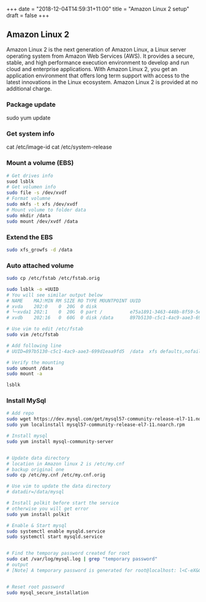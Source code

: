 +++
date = "2018-12-04T14:59:31+11:00"
title = "Amazon Linux 2 setup"
draft = false
+++

## Amazon Linux 2

Amazon Linux 2 is the next generation of Amazon Linux, a Linux server operating system from Amazon Web Services (AWS). It provides a secure, stable, and high performance execution environment to develop and run cloud and enterprise applications. With Amazon Linux 2, you get an application environment that offers long term support with access to the latest innovations in the Linux ecosystem. Amazon Linux 2 is provided at no additional charge.


### Package update


   sudo yum update


### Get system info

   cat /etc/image-id
   cat /etc/system-release


### Mount a volume (EBS)

```bash
# Get drives info 
suod lsblk
# Get volumen info
sudo file -s /dev/xvdf
# Format volumne
sudo mkfs -t xfs /dev/xvdf
# Mount volume to folder data
sudo mkdir /data
sudo mount /dev/xvdf /data 
```

### Extend the EBS

```bash
sudo xfs_growfs -d /data
```

### Auto attached volume
```bash
sudo cp /etc/fstab /etc/fstab.orig

sudo lsblk -o +UUID
# You will see similar output below
# NAME    MAJ:MIN RM SIZE RO TYPE MOUNTPOINT UUID
# xvda    202:0    0  20G  0 disk
# └─xvda1 202:1    0  20G  0 part /          e75a1891-3463-448b-8f59-5e3353af90ba
# xvdb    202:16   0  60G  0 disk /data      897b5130-c5c1-4ac9-aae3-699d1eaa9fd5

# Use vim to edit /etc/fstab
sudo vim /etc/fstab

# Add following line 
# UUID=897b5130-c5c1-4ac9-aae3-699d1eaa9fd5  /data  xfs defaults,nofail  0  2

# Verify the mounting
sudo umount /data
sudo mount -a

lsblk

```


### Install MySql


```bash
# Add repo
sudo wget https://dev.mysql.com/get/mysql57-community-release-el7-11.noarch.rpm
sudo yum localinstall mysql57-community-release-el7-11.noarch.rpm 

# Install mysql
sudo yum install mysql-community-server


# Update data directory
# location in Amazon linux 2 is /etc/my.cnf
# backup original one
sudo cp /etc/my.cnf /etc/my.cnf.orig

# Use vim to update the data directory 
# datadir=/data/mysql

# Install polkit before start the service
# otherwise you will get error
sudo yum install polkit

# Enable & Start mysql
sudo systemctl enable mysqld.service
sudo systemctl start mysqld.service


# Find the temporay password created for root
sudo cat /var/log/mysql.log | grep "temporary password"
# output
# [Note] A temporary password is generated for root@localhost: l<C-eX&GW8?m


# Reset root password
sudo mysql_secure_installation



```




